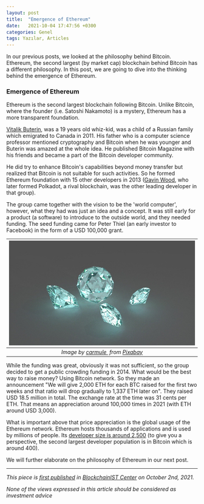```yaml
---
layout: post
title:  "Emergence of Ethereum"
date:   2021-10-04 17:47:56 +0300
categories: Genel
tags: Yazılar, Articles
---
```


In our previous posts, we looked at the philosophy behind Bitcoin. Ethereum, the second largest (by market cap) blockchain behind Bitcoin has a different philosophy. In this post, we are going to dive into the thinking behind the emergence of Ethereum. 

### Emergence of Ethereum

Ethereum is the second largest blockchain following Bitcoin. Unlike Bitcoin, where the founder (i.e. Satoshi Nakamoto) is a mystery, Ethereum has a more transparent foundation. 

[Vitalik Buterin](https://en.wikipedia.org/wiki/Vitalik_Buterin), was a 19 years old whiz-kid, was a child of a Russian family which emigrated to Canada in 2011. His father who is a computer science professor mentioned cryptography and Bitcoin when he was younger and Buterin was amazed at the whole idea. He published Bitcoin Magazine with his friends and became a part of the Bitcoin developer community. 

He did try to enhance Bitcoin's capabilities beyond money transfer but realized that Bitcoin is not suitable for such activities.  So he formed Ethereum foundation with 15 other developers in 2013 ([Gavin Wood](https://en.wikipedia.org/wiki/Gavin_Wood), who later formed Polkadot, a rival blockchain, was the other leading developer in that group).

The group came together with the vision to be the 'world computer', however, what they had was just an idea and a concept. It was still early for a product (a software) to introduce to the outside world, and they needed funding. The seed funding came for Peter Thiel (an early investor to Facebook) in the form of a USD 100,000 grant. 

| ![diamonds](/assets/diamonds-2142417_800.jpg)|
|:--:| 
| *Image by [carmule ](https://pixabay.com/users/carmule-587771/) from [Pixabay](https://pixabay.com/)*|

While the funding was great, obviously it was not sufficient, so the group decided to get a public crowding funding in 2014. What would be the best way to raise money? Using Bitcoin network. So they made an announcement "We will give 2,000 ETH for each BTC raised for the first two weeks and that ratio will drop gradually to 1,337 ETH later on". They raised USD 18.5 million in total. The exchange rate at the time was 31 cents per ETH. That means an appreciation around 100,000 times in 2021 (with ETH around USD 3,000). 

What is important above that price appreciation is the global usage of the Ethereum network. Ethereum hosts thousands of applications and is used by millions of people. Its [developer size is around 2,500](https://medium.com/electric-capital/electric-capital-developer-report-2020-9417165c6444) (to give you a perspective, the second largest developer population is in Bitcoin which is around 400). 

We will further elaborate on the philosophy of Ethereum in our next post. 

---
*This piece is [first published]() in [BlockchainIST Center](https://medium.com/blockchainist-center) on October 2nd, 2021.*

*None of the views expressed in this article should be considered as investment advice*

